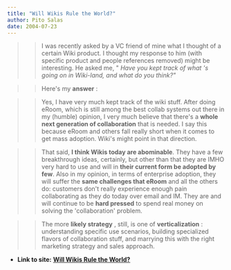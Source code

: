```yaml
---
title: "Will Wikis Rule the World?"
author: Pito Salas
date: 2004-07-23
---
```



>>

>> I was recently asked by a VC friend of mine what I thought of a certain
Wiki product. I thought my response to him (with specific product and people
references removed) might be interesting. He asked me, " _Have you kept track
of what 's going on in Wiki-land, and what do you think?"_

>>

>> Here's my **answer** :

>>

>> Yes, I have very much kept track of the wiki stuff. After doing eRoom,
which is still among the best collab systems out there in my (humble) opinion,
I very much believe that there's a **whole next generation of collaboration**
that is needed. I say this because eRoom and others fall really short when it
comes to get mass adoption. Wiki's might point in that direction.

>>

>> That said, **I think Wikis today are abominable**. They have a few
breakthrough ideas, certainly, but other than that they are IMHO very hard to
use and will in **their current form be adopted by few**. Also in my opinion,
in terms of enterprise adoption, they will suffer the **same challenges that
eRoom** and all the others do: customers don't really experience enough pain
collaborating as they do today over email and IM. They are and will continue
to be **hard pressed** to spend real money on solving the 'collaboration'
problem.

>>

>> The more **likely strategy** , still, is one of **verticalization** :
understanding specific use scenarios, building specialized flavors of
collaboration stuff, and marrying this with the right marketing strategy and
sales approach.


* **Link to site:** **[Will Wikis Rule the World?](None)**
